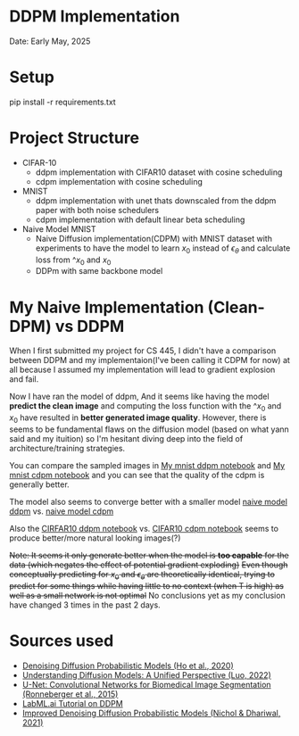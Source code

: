 # DDPM Implementation
Date: Early May, 2025

# Setup
pip install -r requirements.txt

# Project Structure
- CIFAR-10
  - ddpm implementation with CIFAR10 dataset with cosine scheduling
  - cdpm implementation with cosine scheduling
- MNIST
  - ddpm implementation with unet thats downscaled from the ddpm paper with both noise schedulers 
  - cdpm implementation with default linear beta scheduling
- Naive Model MNIST
  - Naive Diffusion implementation(CDPM) with MNIST dataset with experiments to have the model to learn $x_0$ instead of $\epsilon_\theta$ and calculate loss from $\^{x_0}$ and $x_0$
  - DDPm with same backbone model

# My Naive Implementation (Clean-DPM) vs DDPM

When I first submitted my project for CS 445, I didn't have a comparison between DDPM and my implementaion(I've been calling it CDPM for now) at all because I assumed my implementation will lead to gradient explosion and fail. 

Now I have ran the model of ddpm, And it seems like having the model **predict the clean image** and computing the loss function with the $\^{x_0}$ and $x_0$ have resulted in **better generated image quality**. However, there is seems to be fundamental flaws on the diffusion model (based on what yann said and my ituition) so I'm hesitant diving deep into the field of architecture/training strategies.



You can compare the sampled images in [My mnist ddpm notebook](mnist/DDPM(MNIST).ipynb) and [My mnist cdpm notebook](mnist/CDPM(MNIST).ipynb) and you can see that the quality of the cdpm is generally better.

The model also seems to converge better with a smaller model [naive model ddpm](NaiveModelMNIST/DDPM%20(Naive%20Model).ipynb) vs. [naive model cdpm](NaiveModelMNIST/CDPM%20(Naive%20Model).ipynb)

Also the [CIRFAR10 ddpm notebook](cifar10/DDPM.ipynb) vs. [CIFAR10 cdpm notebook](cifar10/CDPM.ipynb) seems to produce better/more natural looking images(?)


~~Note: It seems it only generate better when the model is **too capable** for the data (which negates the effect of potential gradient exploding)~~
~~Even though conceptually predicting for $x_0$ and $\epsilon_\theta$ are theoretically identical, trying to predict for some things while having little to no context (when T is high) as well as a small network is not optimal~~
No conclusions yet as my conclusion have changed 3 times in the past 2 days.

# Sources used
- [Denoising Diffusion Probabilistic Models (Ho et al., 2020)](https://arxiv.org/abs/2006.11239) 
- [Understanding Diffusion Models: A Unified Perspective (Luo, 2022)](https://arxiv.org/abs/2208.11970)
- [U-Net: Convolutional Networks for Biomedical Image Segmentation (Ronneberger et al., 2015)](https://arxiv.org/abs/1505.04597)
- [LabML.ai Tutorial on DDPM](https://nn.labml.ai/diffusion/ddpm/index.html)
- [Improved Denoising Diffusion Probabilistic Models (Nichol & Dhariwal, 2021)](https://arxiv.org/abs/2102.09672)